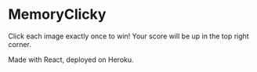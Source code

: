 # MemoryClicky

Click each image exactly once to win! Your score will be up in the top right corner.

Made with React, deployed on Heroku.
